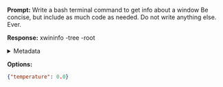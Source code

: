 **Prompt:**
Write a bash terminal command to get info about a window
Be concise, but include as much code as needed. Do not write anything else. Ever.

**Response:**
xwininfo -tree -root

<details><summary>Metadata</summary>

- Duration: 567 ms
- Datetime: 2023-12-29T12:13:18.335952
- Model: gpt-3.5-turbo-0613

</details>

**Options:**
```json
{"temperature": 0.0}
```

